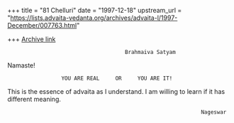 +++
title = "81 Chelluri"
date = "1997-12-18"
upstream_url = "https://lists.advaita-vedanta.org/archives/advaita-l/1997-December/007763.html"

+++
[Archive link](https://lists.advaita-vedanta.org/archives/advaita-l/1997-December/007763.html)

                                         Brahmaiva Satyam

Namaste!

                     YOU ARE REAL     OR     YOU ARE IT!


This is the essence of advaita as I understand.  I am willing to learn if it
has different meaning.


                                                                 Nageswar

